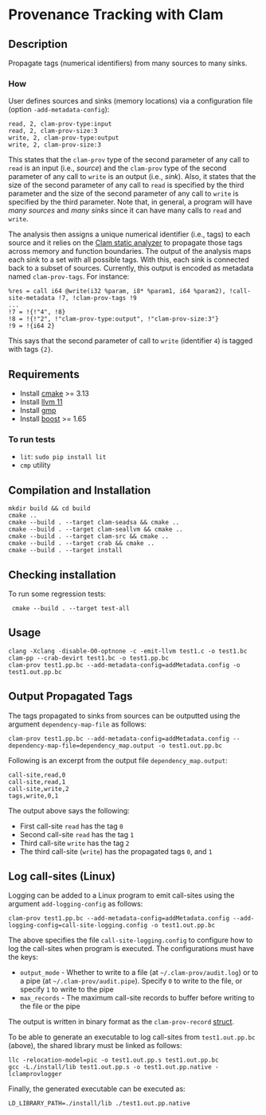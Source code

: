 # Provenance Tracking with Clam # 

## Description ## 

Propagate tags (numerical identifiers) from many sources to many
sinks.

### How ### 

User defines sources and sinks (memory locations) via a
configuration file (option `-add-metadata-config`):

```
read, 2, clam-prov-type:input
read, 2, clam-prov-size:3
write, 2, clam-prov-type:output
write, 2, clam-prov-size:3
```

This states that the `clam-prov` type of the second parameter of any 
call to `read` is an input (i.e., _source_) and the `clam-prov` type of
the second parameter of any call to `write` is an output (i.e., _sink_).
Also, it states that the size of the second parameter of any call to `read`
is specified by the third parameter and the size of the second parameter
of any call to `write` is specified by the third parameter. Note that, in 
general, a program will have _many sources_ and _many sinks_ since it can 
have many calls to `read` and `write`.

The analysis then assigns a unique numerical identifier (i.e., tags)
to each source and it relies on
the [Clam static analyzer](https://github.com/seahorn/clam) to
propagate those tags across memory and function boundaries. The output
of the analysis maps each sink to a set with all possible
tags. With this, each sink is connected back to a subset of
sources. Currently, this output is encoded as metadata named
`clam-prov-tags`. For instance:

```
%res = call i64 @write(i32 %param, i8* %param1, i64 %param2), !call-site-metadata !7, !clam-prov-tags !9
...
!7 = !{!"4", !8}
!8 = !{!"2", !"clam-prov-type:output", !"clam-prov-size:3"}
!9 = !{i64 2}

```

This says that the second parameter of call to `write` (identifier
`4`) is tagged with tags `{2}`.

  

## Requirements ##

- Install [cmake](https://cmake.org/) >= 3.13 
- Install [llvm 11](https://releases.llvm.org/download.html)
- Install [gmp](https://gmplib.org/)
- Install [boost](https://www.boost.org/) >= 1.65

### To run tests ###

- `lit`: `sudo pip install lit`
- `cmp` utility

## Compilation and Installation ##

```
mkdir build && cd build
cmake ..
cmake --build . --target clam-seadsa && cmake ..
cmake --build . --target clam-seallvm && cmake ..
cmake --build . --target clam-src && cmake ..
cmake --build . --target crab && cmake ..
cmake --build . --target install
```

## Checking installation ## 

To run some regression tests:

     cmake --build . --target test-all

## Usage ##

```
clang -Xclang -disable-O0-optnone -c -emit-llvm test1.c -o test1.bc
clam-pp --crab-devirt test1.bc -o test1.pp.bc
clam-prov test1.pp.bc --add-metadata-config=addMetadata.config -o test1.out.pp.bc

```

## Output Propagated Tags ##

The tags propagated to sinks from sources can be outputted using the argument `dependency-map-file` as follows:

```
clam-prov test1.pp.bc --add-metadata-config=addMetadata.config --dependency-map-file=dependency_map.output -o test1.out.pp.bc
```

Following is an excerpt from the output file `dependency_map.output`:

```
call-site,read,0
call-site,read,1
call-site,write,2
tags,write,0,1
```

The output above says the following:
* First call-site `read` has the tag `0`
* Second call-site `read` has the tag `1`
* Third call-site `write` has the tag `2`
* The third call-site (`write`) has the propagated tags `0`, and `1`

## Log call-sites (Linux) ##

Logging can be added to a Linux program to emit call-sites using the argument `add-logging-config` as follows:

```
clam-prov test1.pp.bc --add-metadata-config=addMetadata.config --add-logging-config=call-site-logging.config -o test1.out.pp.bc
```

The above specifies the file `call-site-logging.config` to configure how to log the call-sites when program is executed. The configurations must have the keys:
* `output_mode` - Whether to write to a file (at `~/.clam-prov/audit.log`) or to a pipe (at `~/.clam-prov/audit.pipe`). Specify `0` to write to the file, or specify `1` to write to the pipe
* `max_records` - The maximum call-site records to buffer before writing to the file or the pipe

The output is written in binary format as the `clam-prov-record` [struct](https://github.com/SRI-CSL/clam-prov/blob/master/src/Logging/clam-prov-logger.h#L32).

To be able to generate an executable to log call-sites from `test1.out.pp.bc` (above), the shared library must be linked as follows:

```
llc -relocation-model=pic -o test1.out.pp.s test1.out.pp.bc
gcc -L./install/lib test1.out.pp.s -o test1.out.pp.native -lclamprovlogger
```

Finally, the generated executable can be executed as:

```
LD_LIBRARY_PATH=./install/lib ./test1.out.pp.native
```
